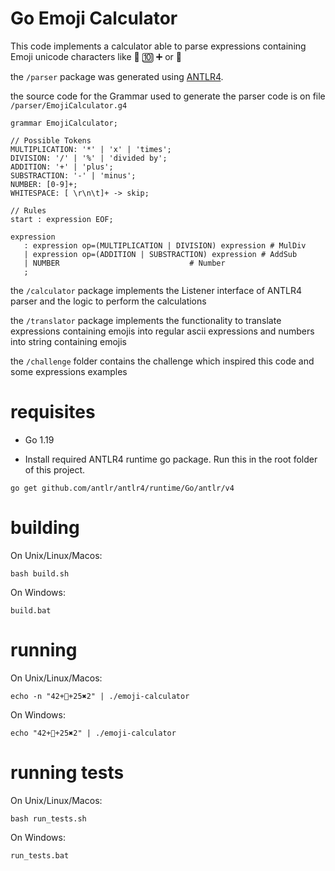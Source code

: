 # Go Emoji Calculator

This code implements a calculator able to parse expressions containing  Emoji unicode characters like :100: :keycap_ten: :heavy_plus_sign: or :8ball:


the `/parser` package was generated using [ANTLR4](https://github.com/antlr/antlr4). 

the source code for the Grammar used to generate the parser code is on file `/parser/EmojiCalculator.g4`

```
grammar EmojiCalculator;

// Possible Tokens
MULTIPLICATION: '*' | 'x' | 'times';
DIVISION: '/' | '%' | 'divided by';
ADDITION: '+' | 'plus';
SUBSTRACTION: '-' | 'minus';
NUMBER: [0-9]+;
WHITESPACE: [ \r\n\t]+ -> skip;

// Rules
start : expression EOF;

expression
   : expression op=(MULTIPLICATION | DIVISION) expression # MulDiv
   | expression op=(ADDITION | SUBSTRACTION) expression # AddSub
   | NUMBER                             # Number
   ;
```

the `/calculator` package implements the Listener interface of ANTLR4 parser and the logic to perform the calculations

the `/translator` package implements the functionality to translate expressions containing emojis into regular ascii expressions and numbers into string containing emojis

the `/challenge` folder contains the challenge which inspired this code and some expressions examples

# requisites

* Go 1.19

* Install required ANTLR4 runtime go package. Run this in the root folder of this project.

```
go get github.com/antlr/antlr4/runtime/Go/antlr/v4
```

# building

On Unix/Linux/Macos:

```
bash build.sh
```

On Windows:

```
build.bat
```

# running

On Unix/Linux/Macos:

```
echo -n "4️2️+🎱+25✖️2" | ./emoji-calculator
```

On Windows:

```
echo "4️2️+🎱+25✖️2" | ./emoji-calculator
```

# running tests

On Unix/Linux/Macos:

```
bash run_tests.sh
```

On Windows:

```
run_tests.bat
```




